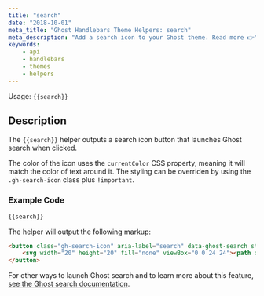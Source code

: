 ```yaml
---
title: "search"
date: "2018-10-01"
meta_title: "Ghost Handlebars Theme Helpers: search"
meta_description: "Add a search icon to your Ghost theme. Read more 👉"
keywords:
    - api
    - handlebars
    - themes
    - helpers
---
```


Usage: `{{search}}`

## Description

The `{{search}}` helper outputs a search icon button that launches Ghost search when clicked.

The color of the icon uses the `currentColor` CSS property, meaning it will match the color of text around it. The styling can be overriden by using the `.gh-search-icon` class plus `!important`.

### Example Code

```html
{{search}}
```

The helper will output the following markup:

```html
<button class="gh-search-icon" aria-label="search" data-ghost-search style="display: inline-flex; justify-content: center; align-items: center; width: 32px; height: 32px; padding: 0; border: 0; color: inherit; background-color: transparent; cursor: pointer; outline: none;">
    <svg width="20" height="20" fill="none" viewBox="0 0 24 24"><path d="M14.949 14.949a1 1 0 0 1 1.414 0l6.344 6.344a1 1 0 0 1-1.414 1.414l-6.344-6.344a1 1 0 0 1 0-1.414Z" fill="currentColor"/><path d="M10 3a7 7 0 1 0 0 14 7 7 0 0 0 0-14Zm-9 7a9 9 0 1 1 18 0 9 9 0 0 1-18 0Z" fill="currentColor"/></svg>
</button>
```

For other ways to launch Ghost search and to learn more about this feature, [see the Ghost search documentation](https://ghost.org/docs/themes/search/).
